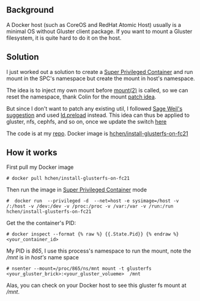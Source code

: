 
## Background
A Docker host (such as CoreOS and RedHat Atomic Host) usually is a minimal OS without Gluster client package. If you want to mount a Gluster filesystem, it is quite hard to do it on the host.


## Solution
I just worked out a solution to create a [Super Privileged Container](http://developerblog.redhat.com/2014/11/06/introducing-a-super-privileged-container-concept/) and run mount in the SPC's namespace but create the mount in host's namespace.

The idea is to inject my own mount before [mount(2)](http://linux.die.net/man/2/mount) is called, so we can reset the namespace, thank Colin for the mount [patch idea](https://lists.projectatomic.io/projectatomic-archives/atomic-devel/2015-February/msg00064.html).

But since I don't want to patch any existing util, I followed [Sage Weil's suggestion](http://pad.ceph.com/p/I-containers) and used [ld.preload](http://man7.org/linux/man-pages/man8/ld.so.8.html) instead. This idea can thus be applied to gluster, nfs, cephfs, and so on, once we update the switch [here](https://github.com/rootfs/install-glusterfs-on-fc21/blob/master/mymount.c#L46)

The code is at my [repo](https://github.com/rootfs/install-glusterfs-on-fc21). 
Docker image is [hchen/install-glusterfs-on-fc21](https://registry.hub.docker.com/u/hchen/install-glusterfs-on-fc21/)


## How it works

First pull my Docker image


    # docker pull hchen/install-glusterfs-on-fc21


Then run the image in [Super Privileged Container](http://developerblog.redhat.com/2014/11/06/introducing-a-super-privileged-container-concept/) mode

    #  docker run  --privileged -d  --net=host -e sysimage=/host -v /:/host -v /dev:/dev -v /proc:/proc -v /var:/var -v /run:/run hchen/install-glusterfs-on-fc21
    
   
Get the the container's PID:

    # docker inspect --format {% raw %} {{.State.Pid}} {% endraw %} <your_container_id>
    
My PID is *865*, I use this process's namespace to run the mount, note  the  */mnt* is in *host's* name space

    # nsenter --mount=/proc/865/ns/mnt mount -t glusterfs <your_gluster_brick>:<your_gluster_volueme>  /mnt
    
Alas, you can check on your Docker host  to see this gluster fs mount at */mnt*.
